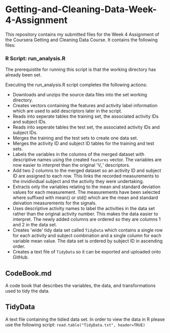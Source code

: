 # Getting-and-Cleaning-Data-Week-4-Assignment
This repository contains my submitted files for the Week 4 Assignment of the Coursera Getting and Cleaning Data Course.  It contains the following files:

### R Script: run_analysis.R

The prerequistite for running this script is that the working directory has already been set.

Executing the run_analysis.R script completes the following actions:
- Downloads and unzips the source data files into the set working directory.
- Creates vectors containing the features and activity label information which are used to add descriptors later in the script. 
- Reads into seperate tables the training set, the associated activity IDs and  subject IDs.
- Reads into seperate tables the test set, the associated activity IDs and subject IDs.
- Merges the training and the test sets to create one data set.
- Merges the activity ID and subject ID tables for the training and test sets.  
- Labels the variables in the columns of the merged dataset with descriptive names using the created `features` vector.  The variables are now easier to interpret than the original 'V_' descriptors. 
- Add two 2 columns to the merged dataset so an activity ID and subject ID are assigned to each row.  This links the recorded measurements to the invidividual subject and the activity they were undertaking.
- Extracts only the variables relating to the mean and standard deviation values for each measurement. The measurements have been selected where suffixed with mean() or std() which are the mean and standard deivation measurements for the signals.  
- Uses descriptive activity names to label the activities in the data set rather than the original activity number.  This makes the data easier to interpret.  The newly added columns are ordered so they are columns 1 and 2 in the data set. 
- Creates 'wide' tidy data set called `TidyData` which contains a single row for each activity and subject combination and a single column for each variable mean value.  The data set is ordered by subject ID in ascending order. 
- Creates a text file of `TidyData` so it can be exported and uploaded onto GitHub.  

## CodeBook.md

A code book that describes the variables, the data, and transformations used to tidy the data.

## TidyData

A text file containing the tidied data set.  In order to view the data in R please use the following script: `read.table("TidyData.txt", header=TRUE)`
